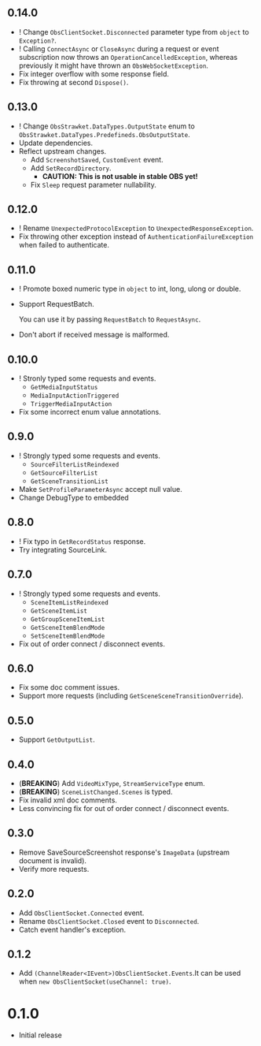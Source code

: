 ## 0.14.0

- ! Change `ObsClientSocket.Disconnected` parameter type from `object` to `Exception?`.
- ! Calling `ConnectAsync` or `CloseAsync` during a request or event subscription
  now throws an `OperationCancelledException`, whereas previously
  it might have thrown an `ObsWebSocketException`.
- Fix integer overflow with some response field.
- Fix throwing at second `Dispose()`.

## 0.13.0

- ! Change `ObsStrawket.DataTypes.OutputState` enum to
  `ObsStrawket.DataTypes.Predefineds.ObsOutputState`.
- Update dependencies.
- Reflect upstream changes.
  - Add `ScreenshotSaved`, `CustomEvent` event.
  - Add `SetRecordDirectory`.
    - **CAUTION: This is not usable in stable OBS yet!**
  - Fix `Sleep` request parameter nullability.

## 0.12.0

- ! Rename `UnexpectedProtocolException` to `UnexpectedResponseException`.
- Fix throwing other exception instead of `AuthenticationFailureException`
  when failed to authenticate.

## 0.11.0

- ! Promote boxed numeric type in `object` to int, long, ulong or double.
- Support RequestBatch.

  You can use it by passing `RequestBatch` to `RequestAsync`.

- Don't abort if received message is malformed.

## 0.10.0

- ! Stronly typed some requests and events.
  - `GetMediaInputStatus`
  - `MediaInputActionTriggered`
  - `TriggerMediaInputAction`
- Fix some incorrect enum value annotations.

## 0.9.0

- ! Strongly typed some requests and events.
  - `SourceFilterListReindexed`
  - `GetSourceFilterList`
  - `GetSceneTransitionList`
- Make `SetProfileParameterAsync` accept null value.
- Change DebugType to embedded

## 0.8.0

- ! Fix typo in `GetRecordStatus` response.
- Try integrating SourceLink.

## 0.7.0

- ! Strongly typed some requests and events.
  - `SceneItemListReindexed`
  - `GetSceneItemList`
  - `GetGroupSceneItemList`
  - `GetSceneItemBlendMode`
  - `SetSceneItemBlendMode`
- Fix out of order connect / disconnect events.

## 0.6.0

- Fix some doc comment issues.
- Support more requests (including `GetSceneSceneTransitionOverride`).

## 0.5.0

- Support `GetOutputList`.

## 0.4.0

- (**BREAKING**) Add `VideoMixType`, `StreamServiceType` enum.
- (**BREAKING**) `SceneListChanged.Scenes` is typed.
- Fix invalid xml doc comments.
- Less convincing fix for out of order connect / disconnect events.

## 0.3.0

- Remove SaveSourceScreenshot response's `ImageData` (upstream document is invalid).
- Verify more requests.

## 0.2.0

- Add `ObsClientSocket.Connected` event.
- Rename `ObsClientSocket.Closed` event to `Disconnected`.
- Catch event handler's exception.

## 0.1.2

- Add `(ChannelReader<IEvent>)ObsClientSocket.Events`.It can be used when `new ObsClientSocket(useChannel: true)`.

# 0.1.0

- Initial release
